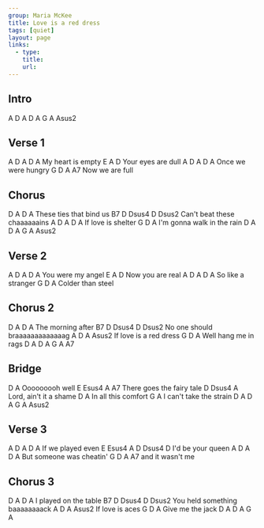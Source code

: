 ```yaml
---
group: Maria McKee
title: Love is a red dress
tags: [quiet]
layout: page
links:
  - type: 
    title: 
    url: 
---
```


## Intro

A    D  A    D  A    G   A   Asus2

## Verse 1

A  D        A     D A
My heart is empty
E             A    D
Your eyes are dull
A    D       A      D A
Once we were hungry
G   D          A     A7
    Now we are full

## Chorus

D               A        D A
These ties that bind us
B7                 D  Dsus4 D Dsus2
  Can't beat these chaaaaaains
A  D       A       D A
If love is shelter
G           D           A
  I'm gonna walk in the rain
D   A   D   A   G   A  Asus2

## Verse 2

A  D        A     D A
You were my angel
E             A    D
Now you are real
A    D       A      D A
So like a stranger
G           D           A
Colder than steel

## Chorus 2

D           A     D A
The morning after
B7              D  Dsus4  D  Dsus2
  No one should braaaaaaaaaaaaag
A  D             A     Asus2
If love is a red dress
G      D          A
  Well hang me in rags
D   A   D   A   G   A   A7

## Bridge

D          A
Ooooooooh  well
E              Esus4 A    A7
There goes the fairy tale
D     Dsus4      A
Lord, ain't it a shame
D           A
In all this comfort
  G              A
I can't take the strain
D   A   D   A   G   A  Asus2

## Verse 3

A  D         A     D A
If we played even
E     Esus4  A     D Dsus4 D
I'd be your queen
A   D           A        D A
But someone was cheatin'
G     D         A   A7
  and it wasn't me

## Chorus 3

D               A      D A
I played on the table
B7                   D  Dsus4 D  Dsus2
  You held something baaaaaaaack
A  D       A    Asus2
If love is aces
G  D           A
   Give me the jack
D   A   D   A   G   A
